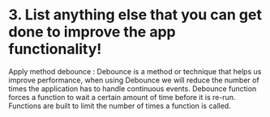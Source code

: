 # 3. List anything else that you can get done to improve the app functionality!

Apply method debounce :
Debounce is a method or technique that helps us improve performance, when using Debounce we will reduce the number of times the application has to handle continuous events.
Debounce function forces a function to wait a certain amount of time before it is re-run. Functions are built to limit the number of times a function is called.